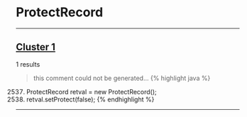 # ProtectRecord

***

## [Cluster 1](./1)
1 results
> this comment could not be generated...
{% highlight java %}
2537. ProtectRecord retval = new ProtectRecord();
2539. retval.setProtect(false);
{% endhighlight %}

***

